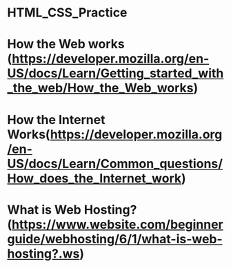 # HTML_CSS_Practice

# How the Web works (https://developer.mozilla.org/en-US/docs/Learn/Getting_started_with_the_web/How_the_Web_works)

# How the Internet Works(https://developer.mozilla.org/en-US/docs/Learn/Common_questions/How_does_the_Internet_work)

# What is Web Hosting?(https://www.website.com/beginnerguide/webhosting/6/1/what-is-web-hosting?.ws)
